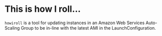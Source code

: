 # This is how I roll...

`howiroll` is a tool for updating instances in an Amazon Web Services
Auto-Scaling Group to be in-line with the latest AMI in the LaunchConfiguration.
